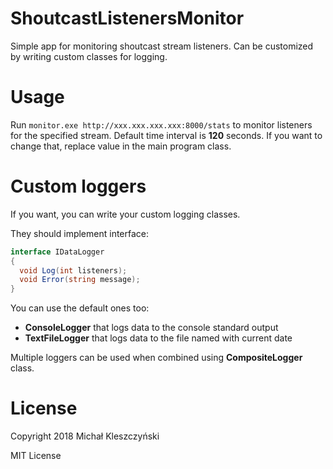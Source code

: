 # ShoutcastListenersMonitor

Simple app for monitoring shoutcast stream listeners. Can be customized by writing custom classes for logging.

# Usage

Run ```monitor.exe http://xxx.xxx.xxx.xxx:8000/stats``` to monitor listeners for the specified stream.
Default time interval is **120** seconds. If you want to change that, replace value in the main program class.

# Custom loggers

If you want, you can write your custom logging classes. 

They should implement interface:
```c#
interface IDataLogger
{
  void Log(int listeners);
  void Error(string message);
}
```

You can use the default ones too:
- **ConsoleLogger** that logs data to the console standard output
- **TextFileLogger** that logs data to the file named with current date

Multiple loggers can be used when combined using **CompositeLogger** class.

# License

Copyright 2018 Michał Kleszczyński

MIT License
